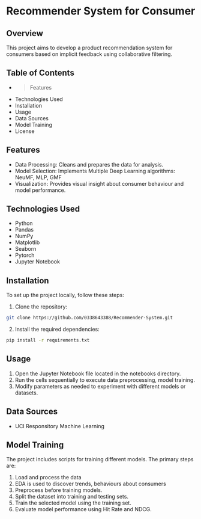 # Recommender System for Consumer

## Overview
This project aims to develop a product recommendation system for consumers based on implicit feedback using collaborative filtering.

## Table of Contents
- >Features
- Technologies Used
- Installation
- Usage
- Data Sources
- Model Training
- License

## Features
- Data Processing: Cleans and prepares the data for analysis.
- Model Selection: Implements Multiple Deep Learning algorithms: NeuMF, MLP, GMF
- Visualization: Provides visual insight about consumer behaviour and model performance.

## Technologies Used
- Python
- Pandas
- NumPy
- Matplotlib
- Seaborn
- Pytorch
- Jupyter Notebook

## Installation
To set up the project locally, follow these steps:
 1. Clone the repository:
```bash
git clone https://github.com/0338643388/Recommender-System.git
```
 2. Install the required dependencies:
```bash
pip install -r requirements.txt
```

## Usage
1. Open the Jupyter Notebook file located in the notebooks directory.
2. Run the cells sequentially to execute data preprocessing, model training.
3. Modify parameters as needed to experiment with different models or datasets.

## Data Sources
- UCI Responsitory Machine Learning

## Model Training
The project includes scripts for training different models. The primary steps are:
  1. Load and process the data
  2. EDA is used to discover trends, behaviours about consumers
  3. Preprocess before training models.
  4. Split the dataset into training and testing sets.
  5. Train the selected model using the training set.
  6. Evaluate model performance using Hit Rate and NDCG.
